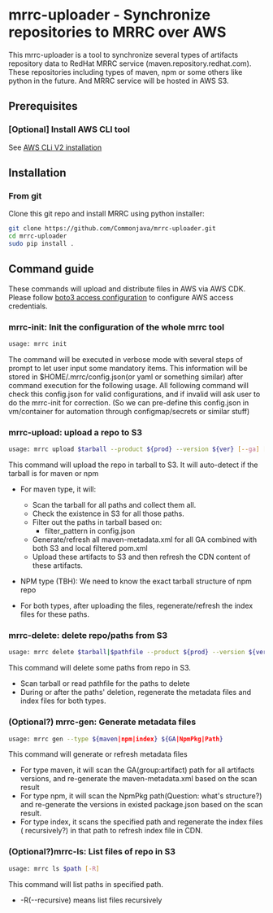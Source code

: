 # mrrc-uploader - Synchronize repositories to MRRC over AWS

This mrrc-uploader is a tool to synchronize several types of artifacts
repository data to RedHat MRRC service (maven.repository.redhat.com). These
repositories including types of maven, npm or some others like python in the
future. And MRRC service will be hosted in AWS S3.

## Prerequisites

### [Optional] Install AWS CLI tool

See [AWS CLi V2 installation](https://docs.aws.amazon.com/cli/latest/userguide/install-cliv2-linux.html#cliv2-linux-install)

## Installation

### From git

Clone this git repo and install MRRC using python installer:

```bash
git clone https://github.com/Commonjava/mrrc-uploader.git
cd mrrc-uploader
sudo pip install .
```

## Command guide

These commands will upload and distribute files in AWS via AWS CDK. Please
follow [boto3 access configuration](https://boto3.amazonaws.com/v1/documentation/api/latest/guide/configuration.html)
to configure AWS access credentials.

### mrrc-init: Init the configuration of the whole mrrc tool

```bash
usage: mrrc init
```

The command will be executed in verbose mode with several steps of prompt to let
user input some mandatory items. This information will be stored in
$HOME/.mrrc/config.json(or yaml or something similar) after command execution
for the following usage. All following command will check this config.json for
valid configurations, and if invalid will ask user to do the mrrc-init for
correction.
(So we can pre-define this config.json in vm/container for automation through
configmap/secrets or similar stuff)

### mrrc-upload: upload a repo to S3

```bash
usage: mrrc upload $tarball --product ${prod} --version ${ver} [--ga] [--debug]
```

This command will upload the repo in tarball to S3.
It will auto-detect if the tarball is for maven or npm

* For maven type, it will:
  * Scan the tarball for all paths and collect them all.
  * Check the existence in S3 for all those paths.
  * Filter out the paths in tarball based on:
    * filter_pattern in config.json
  * Generate/refresh all maven-metadata.xml for all GA combined
    with both S3 and local filtered pom.xml
  * Upload these artifacts to S3 and then refresh the CDN
    content of these artifacts.

* NPM type (TBH): We need to know the exact tarball structure
  of npm repo

* For both types, after uploading the files, regenerate/refresh
  the index files for these paths.

### mrrc-delete: delete repo/paths from S3

```bash
usage: mrrc delete $tarball|$pathfile --product ${prod} --version ${ver} [--ga] [--debug]
```

This command will delete some paths from repo in S3.

* Scan tarball or read pathfile for the paths to delete
* During or after the paths' deletion, regenerate the metadata files and index
  files for both types.

### (Optional?) mrrc-gen: Generate metadata files

```bash
usage: mrrc gen --type ${maven|npm|index} ${GA|NpmPkg|Path}
```

This command will generate or refresh metadata files

* For type maven, it will scan the GA(group:artifact) path for all artifacts
  versions, and re-generate the maven-metadata.xml based on the scan result
* For type npm, it will scan the NpmPkg path(Question: what's structure?) and
  re-generate the versions in existed package.json based on the scan result.
* For type index, it scans the specified path and regenerate the index files (
  recursively?) in that path to refresh index file in CDN.

### (Optional?)mrrc-ls: List files of repo in S3

```bash
usage: mrrc ls $path [-R]
```

This command will list paths in specified path.

* -R(--recursive) means list files recursively
